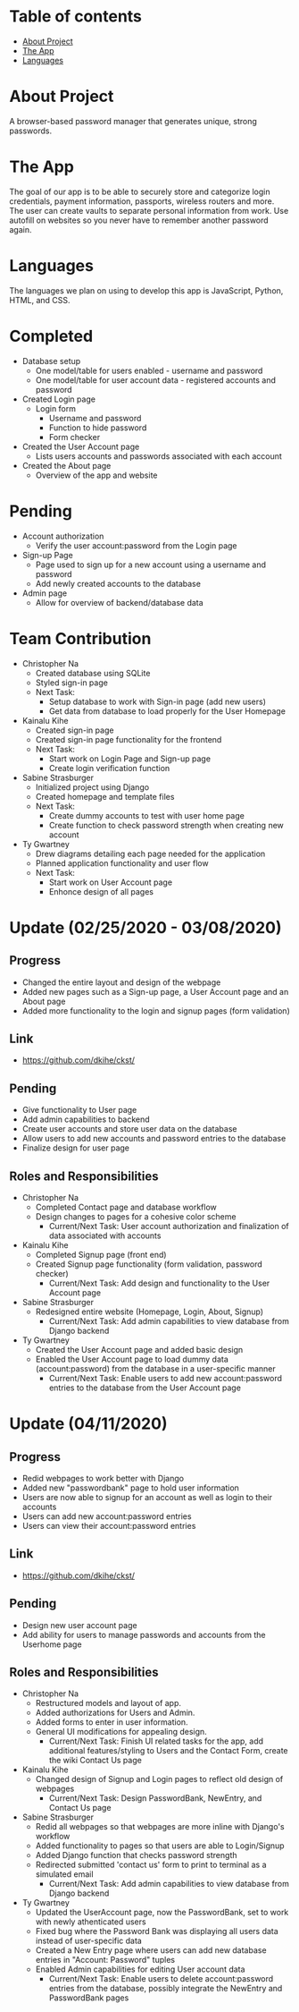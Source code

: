 # Table of contents

* [About Project](#about-project)
* [The App](#the-app)
* [Languages](#languages)

# About Project

A browser-based password manager that generates unique, strong passwords.

# The App

The goal of our app is to be able to securely store and categorize login credentials, payment information, passports, wireless routers and more. The user can create vaults to separate personal information from work. Use autofill on websites so you never have to remember another password again.

# Languages

The languages we plan on using to develop this app is JavaScript, Python, HTML, and CSS.

# Completed

* Database setup
  * One model/table for users enabled - username and password
  * One model/table for user account data - registered accounts and password
* Created Login page
  * Login form 
    * Username and password 
    * Function to hide password
    * Form checker
 * Created the User Account page
    * Lists users accounts and passwords associated with each account
 * Created the About page
    * Overview of the app and website

# Pending

* Account authorization
  * Verify the user account:password from the Login page
* Sign-up Page
  * Page used to sign up for a new account using a username and password
  * Add newly created accounts to the database
* Admin page
  * Allow for overview of backend/database data

# Team Contribution
* Christopher Na 
  * Created database using SQLite
  * Styled sign-in page
  * Next Task:
    * Setup database to work with Sign-in page (add new users)
    * Get data from database to load properly for the User Homepage
* Kainalu Kihe
  * Created sign-in page
  * Created sign-in page functionality for the frontend
  * Next Task:
    * Start work on Login Page and Sign-up page
    * Create login verification function
* Sabine Strasburger
  * Initialized project using Django
  * Created homepage and template files
  * Next Task:
    * Create dummy accounts to test with user home page
    * Create function to check password strength when creating new account
* Ty Gwartney
  * Drew diagrams detailing each page needed for the application
  * Planned application functionality and user flow
  * Next Task:
    * Start work on User Account page
    * Enhonce design of all pages

# Update (02/25/2020 - 03/08/2020)
## Progress
* Changed the entire layout and design of the webpage
* Added new pages such as a Sign-up page, a User Account page and an About page
* Added more functionality to the login and signup pages (form validation)

## Link
* https://github.com/dkihe/ckst/


## Pending
* Give functionality to User page
* Add admin capabilities to backend
* Create user accounts and store user data on the database
* Allow users to add new accounts and password entries to the database
* Finalize design for user page

## Roles and Responsibilities
* Christopher Na 
  * Completed Contact page and database workflow
  * Design changes to pages for a cohesive color scheme
    * Current/Next Task: User account authorization and finalization of data associated with accounts
* Kainalu Kihe
  * Completed Signup page (front end)
  * Created Signup page functionality (form validation, password checker)
    * Current/Next Task: Add design and functionality to the User Account page
* Sabine Strasburger
  * Redesigned entire website (Homepage, Login, About, Signup)
    * Current/Next Task: Add admin capabilities to view database from Django backend
* Ty Gwartney
  * Created the User Account page and added basic design
  * Enabled the User Account page to load dummy data (account:password) from the database in a user-specific manner
    * Current/Next Task: Enable users to add new account:password entries to the database from the User Account page


# Update (04/11/2020)
## Progress
* Redid webpages to work better with Django
* Added new "passwordbank" page to hold user information
* Users are now able to signup for an account as well as login to their accounts
* Users can add new account:password entries
* Users can view their account:password entries

## Link
* https://github.com/dkihe/ckst/


## Pending
* Design new user account page
* Add ability for users to manage passwords and accounts from the Userhome page

## Roles and Responsibilities
* Christopher Na 
  * Restructured models and layout of app.
  * Added authorizations for Users and Admin.
  * Added forms to enter in user information.
  * General UI modifications for appealing design.
    * Current/Next Task: Finish UI related tasks for the app, 
                         add additional features/styling to Users and the Contact Form, 
                         create the wiki Contact Us page
* Kainalu Kihe
  * Changed design of Signup and Login pages to reflect old design of webpages
    * Current/Next Task: Design PasswordBank, NewEntry, and Contact Us page
* Sabine Strasburger
  * Redid all webpages so that webpages are more inline with Django's workflow
  * Added functionality to pages so that users are able to Login/Signup
  * Added Django function that checks password strength 
  * Redirected submitted 'contact us' form to print to terminal as a simulated email
    * Current/Next Task: Add admin capabilities to view database from Django backend
* Ty Gwartney
  * Updated the UserAccount page, now the PasswordBank, set to work with newly athenticated users
  * Fixed bug where the Password Bank was displaying all users data instead of user-specific data
  * Created a New Entry page where users can add new database entries in "Account: Password" tuples
  * Enabled Admin capabilities for editing User account data
    * Current/Next Task: Enable users to delete account:password entries from the database, possibly integrate the NewEntry and PasswordBank pages
    
